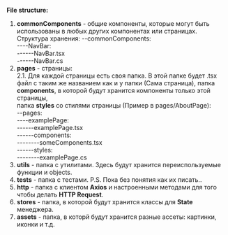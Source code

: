 <b>File structure:</b>
1. <b>commonComponents</b> - общие компоненты, которые могут быть использованы в любых других компонентах или страницах.
    Структура хранения:
    --commonComponents: <br>
    ----NavBar: <br>
    ------NavBar.tsx <br>
    ------NavBar.cs <br>
2. <b>pages</b> - страницы: <br>
    2.1. Для каждой страницы есть своя папка. В этой папке будет .tsx файл с таким же названием 
    как и у папки (Сама страница), папка <b>components</b>,
    в которой будут хранится компоненты только этой страницы,<br>
    папка <b>styles</b> со стилями страницы (Пример в pages/AboutPage): <br>
    --pages: <br>
    ----examplePage: <br>
    ------examplePage.tsx <br> 
    ------components: <br>
    --------someComponents.tsx <br>
    ------styles: <br> 
    --------examplePage.cs <br>
3. <b>utils</b> - папка с утилитами. Здесь будут хранится переиспользуемые функции и objects.
4. <b>tests</b> - папка с тестами. P.S. Пока без понятия как их писать..
5. <b>http</b> - папка с клиентом <b>Axios</b> и настроенными методами для того чтобы делать <b>HTTP Request</b>.
6. <b>stores</b> - папка, в которой будут хранится классы для <b>State</b> менеджера.
7. <b>assets</b> - папка, в которй будут хранится разные ассеты: картинки, иконки и т.д.